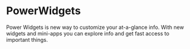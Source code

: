 # PowerWidgets
Power Widgets is new way to customize your at-a-glance info. With new widgets and mini-apps you can explore info and get fast access to important things.
